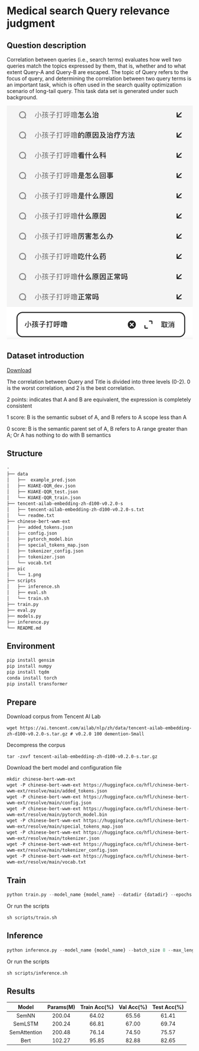 # Medical search Query relevance judgment

## Question description
Correlation between queries (i.e., search terms) evaluates how well two queries match the topics expressed by them, that is, whether and to what extent Query-A and Query-B are escaped. The topic of Query refers to the focus of query, and determining the correlation between two query terms is an important task, which is often used in the search quality optimization scenario of long-tail query. This task data set is generated under such background.
<div align=center>

![examples](./pic/1.png)
</div>

## Dataset introduction

[Download](https://tianchi.aliyun.com/competition/entrance/532001/information)

The correlation between Query and Title is divided into three levels (0-2). 0 is the worst correlation, and 2 is the best correlation.

2 points: indicates that A and B are equivalent, the expression is completely consistent

1 score: B is the semantic subset of A, and B refers to A scope less than A

0 score: B is the semantic parent set of A, B refers to A range greater than A; Or A has nothing to do with B semantics

## Structure
```
·
├── data
│   ├──  example_pred.json
│   ├── KUAKE-QQR_dev.json
│   ├── KUAKE-QQR_test.json
│   └── KUAKE-QQR_train.json
├── tencent-ailab-embedding-zh-d100-v0.2.0-s
│   ├── tencent-ailab-embedding-zh-d100-v0.2.0-s.txt
│   └── readme.txt
├── chinese-bert-wwm-ext
│   ├── added_tokens.json
│   ├── config.json
│   ├── pytorch_model.bin
│   ├── special_tokens_map.json
│   ├── tokenizer_config.json
│   ├── tokenizer.json
│   └── vocab.txt
├── pic
│   └── 1.png
├── scripts
│   ├── inference.sh
│   ├── eval.sh
│   └── train.sh
├── train.py
├── eval.py
├── models.py
├── inference.py   
└── README.md
```

## Environment

```shell
pip install gensim
pip install numpy
pip install tqdm
conda install torch
pip install transformer
```

## Prepare
Download corpus from Tencent AI Lab
```shell
wget https://ai.tencent.com/ailab/nlp/zh/data/tencent-ailab-embedding-zh-d100-v0.2.0-s.tar.gz # v0.2.0 100 demention-Small
```
Decompress the corpus
```shell
tar -zxvf tencent-ailab-embedding-zh-d100-v0.2.0-s.tar.gz
```

Download the bert model and configuration file

```shell
mkdir chinese-bert-wwm-ext
wget -P chinese-bert-wwm-ext https://huggingface.co/hfl/chinese-bert-wwm-ext/resolve/main/added_tokens.json
wget -P chinese-bert-wwm-ext https://huggingface.co/hfl/chinese-bert-wwm-ext/resolve/main/config.json
wget -P chinese-bert-wwm-ext https://huggingface.co/hfl/chinese-bert-wwm-ext/resolve/main/pytorch_model.bin
wget -P chinese-bert-wwm-ext https://huggingface.co/hfl/chinese-bert-wwm-ext/resolve/main/special_tokens_map.json
wget -P chinese-bert-wwm-ext https://huggingface.co/hfl/chinese-bert-wwm-ext/resolve/main/tokenizer.json
wget -P chinese-bert-wwm-ext https://huggingface.co/hfl/chinese-bert-wwm-ext/resolve/main/tokenizer_config.json
wget -P chinese-bert-wwm-ext https://huggingface.co/hfl/chinese-bert-wwm-ext/resolve/main/vocab.txt
```
## Train

```python
python train.py --model_name {model_name} --datadir {datadir} --epochs 30 --lr 1e-4 --max_length 32 --batch_size 8 --savepath ./results --gpu 0 --w2v_path {w2v_path}
```
Or run the scripts

```shell
sh scripts/train.sh
```

## Inference
```python
python inference.py --model_name {model_name} --batch_size 8 --max_length 32 --savepath ./results --datadir {datadir} --model_path {model_path} --gpu 0 --w2v_path {w2v_path}
```
Or run the scripts

```shell
sh scripts/inference.sh
```

## Results

<div align=center>

| Model | Params(M) | Train Acc(%) |Val Acc(%)|Test Acc(%)|
| :----:| :----: | :----: |:----:|:----:|
| SemNN | 200.04 | 64.02 |65.56|61.41|
| SemLSTM | 200.24 | 66.81 |67.00|69.74|
| SemAttention |200.48| 76.14 |74.50|75.57|
| Bert | 102.27 | 95.85 |82.88|82.65|

</div>